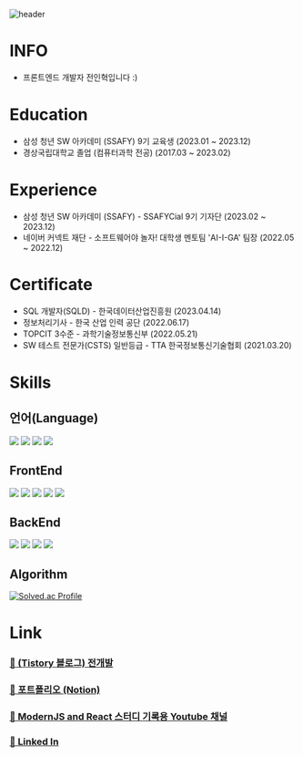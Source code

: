 ![header](https://capsule-render.vercel.app/api?type=waving&color=gradient&height=300&section=header&text=Developer-JEON&20render&fontSize=90)

# INFO

- 프론트엔드 개발자 전인혁입니다 :\)

# Education

- 삼성 청년 SW 아카데미 (SSAFY) 9기 교육생 (2023.01 ~ 2023.12)
- 경상국립대학교 졸업 (컴퓨터과학 전공) (2017.03 ~ 2023.02)

# Experience

- 삼성 청년 SW 아카데미 (SSAFY) - SSAFYCial 9기 기자단 (2023.02 ~ 2023.12)
- 네이버 커넥트 재단 - 소프트웨어야 놀자! 대학생 멘토팀 'AI-I-GA' 팀장 (2022.05 ~ 2022.12)

# Certificate

- SQL 개발자(SQLD) - 한국데이터산업진흥원 (2023.04.14)
- 정보처리기사 - 한국 산업 인력 공단 (2022.06.17)
- TOPCIT 3수준 - 과학기술정보통신부 (2022.05.21)
- SW 테스트 전문가(CSTS) 일반등급 - TTA 한국정보통신기술협회 (2021.03.20)

# Skills

## 언어(Language)

<img src="https://img.shields.io/badge/html5-E34F26?style=for-the-badge&logo=html5&logoColor=black"> <img src="https://img.shields.io/badge/css3-1572B6?style=for-the-badge&logo=css3&logoColor=black"> <img src="https://img.shields.io/badge/JavaScript-F7DF1E?style=for-the-badge&logo=JavaScript&logoColor=black"> <img src="https://img.shields.io/badge/java-F37626?style=for-the-badge&logo=java&logoColor=black">

## FrontEnd

<img src="https://img.shields.io/badge/react-61DAFB?style=for-the-badge&logo=react&logoColor=black"> <img src="https://img.shields.io/badge/react_native-61DAFB?style=for-the-badge&logo=react&logoColor=black"> <img src="https://img.shields.io/badge/redux-764ABC?style=for-the-badge&logo=redux&logoColor=black"> <img src="https://img.shields.io/badge/styled_components-DB7093?style=for-the-badge&logo=styled-components&logoColor=black"> <img src="https://img.shields.io/badge/Vue.js-4FC08D?style=for-the-badge&logo=vuedotjs&logoColor=white"> 

## BackEnd

<img src="https://img.shields.io/badge/mysql-4479A1?style=for-the-badge&logo=mysql&logoColor=black"> <img src="https://img.shields.io/badge/jsp-F37626?style=for-the-badge&logo=jsp&logoColor=black"> <img src="https://img.shields.io/badge/servlet-F37626?style=for-the-badge&logo=servlet&logoColor=black"> <img src="https://img.shields.io/badge/SpringBoot-6DB33F?style=for-the-badge&logo=springboot&logoColor=white">

## Algorithm
[![Solved.ac Profile](http://mazassumnida.wtf/api/v2/generate_badge?boj=wjs_5025)](https://solved.ac/wjs_5025/)

# Link

### <a href="https://jeon-ny.tistory.com/" target="_blank">🔗 (Tistory 블로그) 전개발</a>

### <a href="https://www.notion.so/dev-jeon/Jeonny-ac79d69afb9641cf8866906d7b6bcd41?pvs=4" target="_blank">🔗 포트폴리오 (Notion)</a>

### <a href="https://www.youtube.com/channel/UCdUqEj-gmY_sbgHw9iqdSlg" target="_blank">🔗 ModernJS and React 스터디 기록용 Youtube 채널</a>

### <a href="https://www.linkedin.com/in/%EC%9D%B8%ED%98%81-%EC%A0%84-2494a8241/" target="_blank">🔗 Linked In</a>


